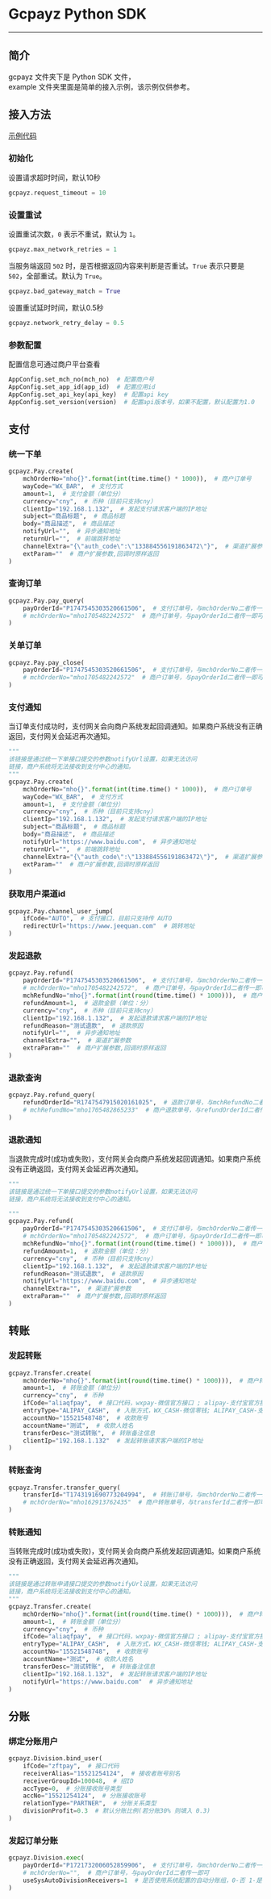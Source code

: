 # Gcpayz Python SDK
---

## 简介

gcpayz 文件夹下是 Python SDK 文件，  
example 文件夹里面是简单的接入示例，该示例仅供参考。

## 接入方法

[示例代码](example/)

### 初始化

设置请求超时时间，默认10秒

```python
gcpayz.request_timeout = 10
```

### 设置重试

设置重试次数，`0` 表示不重试，默认为 `1`。

```python
gcpayz.max_network_retries = 1
```

当服务端返回 `502` 时，是否根据返回内容来判断是否重试。`True` 表示只要是 `502`，全部重试。默认为 `True`。

```python
gcpayz.bad_gateway_match = True
```

设置重试延时时间，默认0.5秒

```python
gcpayz.network_retry_delay = 0.5
```

### 参数配置

配置信息可通过商户平台查看

```python
AppConfig.set_mch_no(mch_no)  # 配置商户号
AppConfig.set_app_id(app_id)  # 配置应用id
AppConfig.set_api_key(api_key)  # 配置api key
AppConfig.set_version(version)  # 配置api版本号，如果不配置，默认配置为1.0
```

## 支付

### 统一下单

```python
gcpayz.Pay.create(
    mchOrderNo="mho{}".format(int(time.time() * 1000)),  # 商户订单号
    wayCode="WX_BAR",  # 支付方式
    amount=1,  # 支付金额（单位分）
    currency="cny",  # 币种（目前只支持cny）
    clientIp="192.168.1.132",  # 发起支付请求客户端的IP地址
    subject="商品标题",  # 商品标题
    body="商品描述",  # 商品描述
    notifyUrl="",  # 异步通知地址
    returnUrl="",  # 前端跳转地址
    channelExtra="{\"auth_code\":\"133884556191863472\"}",  # 渠道扩展参数
    extParam=""  # 商户扩展参数,回调时原样返回
)
```

### 查询订单

```python
gcpayz.Pay.pay_query(
    payOrderId="P1747545303520661506",  # 支付订单号，与mchOrderNo二者传一即可
    # mchOrderNo="mho1705482242572"  # 商户订单号，与payOrderId二者传一即可
)
```

### 关单订单

```python
gcpayz.Pay.pay_close(
    payOrderId="P1747545303520661506",  # 支付订单号，与mchOrderNo二者传一即可
    # mchOrderNo="mho1705482242572"  # 商户订单号，与payOrderId二者传一即可
)
```

### 支付通知

当订单支付成功时，支付网关会向商户系统发起回调通知。如果商户系统没有正确返回，支付网关会延迟再次通知。

```python
"""
该链接是通过统一下单接口提交的参数notifyUrl设置，如果无法访问
链接，商户系统将无法接收到支付中心的通知。
"""
gcpayz.Pay.create(
    mchOrderNo="mho{}".format(int(time.time() * 1000)),  # 商户订单号
    wayCode="WX_BAR",  # 支付方式
    amount=1,  # 支付金额（单位分）
    currency="cny",  # 币种（目前只支持cny）
    clientIp="192.168.1.132",  # 发起支付请求客户端的IP地址
    subject="商品标题",  # 商品标题
    body="商品描述",  # 商品描述
    notifyUrl="https://www.baidu.com",  # 异步通知地址
    returnUrl="",  # 前端跳转地址
    channelExtra="{\"auth_code\":\"133884556191863472\"}",  # 渠道扩展参数
    extParam=""  # 商户扩展参数,回调时原样返回
)
```

### 获取用户渠道id

```python
gcpayz.Pay.channel_user_jump(
    ifCode="AUTO",  # 支付接口，目前只支持传 AUTO
    redirectUrl="https://www.jeequan.com"  # 跳转地址
)
```

### 发起退款

```python
gcpayz.Pay.refund(
    payOrderId="P1747545303520661506",  # 支付订单号，与mchOrderNo二者传一即可
    # mchOrderNo="mho1705482242572",  # 商户订单号，与payOrderId二者传一即可
    mchRefundNo="mho{}".format(int(round(time.time() * 1000))),  # 商户退款单号
    refundAmount=1,  # 退款金额（单位：分）
    currency="cny",  # 币种（目前只支持cny）
    clientIp="192.168.1.132",  # 发起退款请求客户端的IP地址
    refundReason="测试退款",  # 退款原因
    notifyUrl="",  # 异步通知地址
    channelExtra="",  # 渠道扩展参数
    extraParam=""  # 商户扩展参数,回调时原样返回
)
```

### 退款查询

```python
gcpayz.Pay.refund_query(
    refundOrderId="R1747547915020161025",  # 退款订单号，与mchRefundNo二者传一即可
    # mchRefundNo="mho1705482865233"  # 商户退款单号，与refundOrderId二者传一即可
)
```

### 退款通知

当退款完成时(成功或失败)，支付网关会向商户系统发起回调通知。如果商户系统没有正确返回，支付网关会延迟再次通知。

```python
"""
该链接是通过统一下单接口提交的参数notifyUrl设置，如果无法访问
链接，商户系统将无法接收到支付中心的通知。

"""
gcpayz.Pay.refund(
    payOrderId="P1747545303520661506",  # 支付订单号，与mchOrderNo二者传一即可
    # mchOrderNo="mho1705482242572",  # 商户订单号，与payOrderId二者传一即可
    mchRefundNo="mho{}".format(int(round(time.time() * 1000))),  # 商户退款单号
    refundAmount=1,  # 退款金额（单位：分）
    currency="cny",  # 币种（目前只支持cny）
    clientIp="192.168.1.132",  # 发起退款请求客户端的IP地址
    refundReason="测试退款",  # 退款原因
    notifyUrl="https://www.baidu.com",  # 异步通知地址
    channelExtra="",  # 渠道扩展参数
    extraParam=""  # 商户扩展参数,回调时原样返回
)
```

## 转账

### 发起转账

```python
gcpayz.Transfer.create(
    mchOrderNo="mho{}".format(int(round(time.time() * 1000))),  # 商户转账单号
    amount=1,  # 转账金额（单位分）
    currency="cny",  # 币种
    ifCode="aliaqfpay",  # 接口代码，wxpay-微信官方接口 ; alipay-支付宝官方接口; aliaqfpay-支付宝安全发接口
    entryType="ALIPAY_CASH",  # 入账方式，WX_CASH-微信零钱; ALIPAY_CASH-支付宝转账; BANK_CARD-银行卡
    accountNo="15521548748",  # 收款账号
    accountName="测试",  # 收款人姓名
    transferDesc="测试转账",  # 转账备注信息
    clientIp="192.168.1.132"  # 发起转账请求客户端的IP地址
)
```

### 转账查询

```python
gcpayz.Transfer.transfer_query(
    transferId="T1743191690773204994",  # 转账订单号，与mchOrderNo二者传一即可
    # mchOrderNo="mho162913762435"  # 商户转账单号，与transferId二者传一即可
)
```

### 转账通知

当转账完成时(成功或失败)，支付网关会向商户系统发起回调通知。如果商户系统没有正确返回，支付网关会延迟再次通知。

```python
"""
该链接是通过转账申请接口提交的参数notifyUrl设置，如果无法访问
链接，商户系统将无法接收到支付中心的通知。
"""
gcpayz.Transfer.create(
    mchOrderNo="mho{}".format(int(round(time.time() * 1000))),  # 商户转账单号
    amount=1,  # 转账金额（单位分）
    currency="cny",  # 币种
    ifCode="aliaqfpay",  # 接口代码，wxpay-微信官方接口 ; alipay-支付宝官方接口; aliaqfpay-支付宝安全发接口
    entryType="ALIPAY_CASH",  # 入账方式，WX_CASH-微信零钱; ALIPAY_CASH-支付宝转账; BANK_CARD-银行卡
    accountNo="15521548748",  # 收款账号
    accountName="测试",  # 收款人姓名
    transferDesc="测试转账",  # 转账备注信息
    clientIp="192.168.1.132",  # 发起转账请求客户端的IP地址
    notifyUrl="https://www.baidu.com"  # 异步通知地址
)
```

## 分账

### 绑定分账用户

```python
gcpayz.Division.bind_user(
    ifCode="zftpay",  # 接口代码
    receiverAlias="15521254124",  # 接收者账号别名
    receiverGroupId=100048,  # 组ID
    accType=0,  # 分账接收账号类型
    accNo="15521254124",  # 分账接收账号
    relationType="PARTNER",  # 分账关系类型
    divisionProfit=0.3  # 默认分账比例(若分账30% 则填入 0.3)
)
```

### 发起订单分账

```python
gcpayz.Division.exec(
    payOrderId="P1721732006052859906",  # 支付订单号，与mchOrderNo二者传一即可
    # mchOrderNo="",  # 商户订单号，与payOrderId二者传一即可
    useSysAutoDivisionReceivers=1  # 是否使用系统配置的自动分账组，0-否 1-是
)
```

